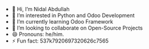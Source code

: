 - 👋 Hi, I’m Nidal Abdullah
- 👀 I’m interested in Python and Odoo Development
- 🌱 I’m currently learning Odoo Framework
- 💞️ I’m looking to collaborate on Open-Source Projects
- 😄 Pronouns: he/him.
- ⚡ Fun fact: 537k7920697320626c7565

<!---
Nidal20/Nidal20 is a ✨ special ✨ repository because its `README.md` (this file) appears on your GitHub profile.
You can click the Preview link to take a look at your changes.
--->

